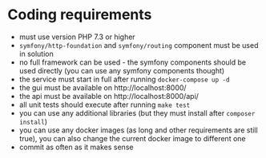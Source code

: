 
Coding requirements
==

* must use version PHP 7.3 or higher
* `symfony/http-foundation` and `symfony/routing` component must be used in solution 
* no full framework can be used - the symfony components should be used directly (you can use any symfony components thought)
* the service must start in full after running `docker-compose up -d` 
* the gui must be available on http://localhost:8000/
* the api must be available on http://localhost:8000/api/
* all unit tests should execute after running `make test`
* you can use any additional libraries (but they must install after `composer install`)
* you can use any docker images (as long and other requirements are still true), 
you can also change the current docker image to different one
* commit as often as it makes sense